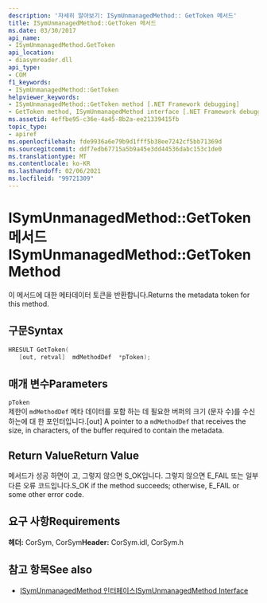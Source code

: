 ```yaml
---
description: '자세히 알아보기: ISymUnmanagedMethod:: GetToken 메서드'
title: ISymUnmanagedMethod::GetToken 메서드
ms.date: 03/30/2017
api_name:
- ISymUnmanagedMethod.GetToken
api_location:
- diasymreader.dll
api_type:
- COM
f1_keywords:
- ISymUnmanagedMethod::GetToken
helpviewer_keywords:
- ISymUnmanagedMethod::GetToken method [.NET Framework debugging]
- GetToken method, ISymUnmanagedMethod interface [.NET Framework debugging]
ms.assetid: 4effbe95-c36e-4a45-8b2a-ee21339415fb
topic_type:
- apiref
ms.openlocfilehash: fde9936a6e79b9d1fff5b38ee7242cf5bb71369d
ms.sourcegitcommit: ddf7edb67715a5b9a45e3dd44536dabc153c1de0
ms.translationtype: MT
ms.contentlocale: ko-KR
ms.lasthandoff: 02/06/2021
ms.locfileid: "99721309"
---
```

# <a name="isymunmanagedmethodgettoken-method"></a><span data-ttu-id="84b85-103">ISymUnmanagedMethod::GetToken 메서드</span><span class="sxs-lookup"><span data-stu-id="84b85-103">ISymUnmanagedMethod::GetToken Method</span></span>

<span data-ttu-id="84b85-104">이 메서드에 대한 메타데이터 토큰을 반환합니다.</span><span class="sxs-lookup"><span data-stu-id="84b85-104">Returns the metadata token for this method.</span></span>  
  
## <a name="syntax"></a><span data-ttu-id="84b85-105">구문</span><span class="sxs-lookup"><span data-stu-id="84b85-105">Syntax</span></span>  
  
```cpp  
HRESULT GetToken(  
   [out, retval]  mdMethodDef  *pToken);  
```  
  
## <a name="parameters"></a><span data-ttu-id="84b85-106">매개 변수</span><span class="sxs-lookup"><span data-stu-id="84b85-106">Parameters</span></span>  

 `pToken`  
 <span data-ttu-id="84b85-107">제한이 `mdMethodDef` 메타 데이터를 포함 하는 데 필요한 버퍼의 크기 (문자 수)를 수신 하는에 대 한 포인터입니다.</span><span class="sxs-lookup"><span data-stu-id="84b85-107">[out] A pointer to a `mdMethodDef` that receives the size, in characters, of the buffer required to contain the metadata.</span></span>  
  
## <a name="return-value"></a><span data-ttu-id="84b85-108">Return Value</span><span class="sxs-lookup"><span data-stu-id="84b85-108">Return Value</span></span>  

 <span data-ttu-id="84b85-109">메서드가 성공 하면이 고, 그렇지 않으면 S_OK입니다. 그렇지 않으면 E_FAIL 또는 일부 다른 오류 코드입니다.</span><span class="sxs-lookup"><span data-stu-id="84b85-109">S_OK if the method succeeds; otherwise, E_FAIL or some other error code.</span></span>  
  
## <a name="requirements"></a><span data-ttu-id="84b85-110">요구 사항</span><span class="sxs-lookup"><span data-stu-id="84b85-110">Requirements</span></span>  

 <span data-ttu-id="84b85-111">**헤더:** CorSym, CorSym</span><span class="sxs-lookup"><span data-stu-id="84b85-111">**Header:** CorSym.idl, CorSym.h</span></span>  
  
## <a name="see-also"></a><span data-ttu-id="84b85-112">참고 항목</span><span class="sxs-lookup"><span data-stu-id="84b85-112">See also</span></span>

- [<span data-ttu-id="84b85-113">ISymUnmanagedMethod 인터페이스</span><span class="sxs-lookup"><span data-stu-id="84b85-113">ISymUnmanagedMethod Interface</span></span>](isymunmanagedmethod-interface.md)
